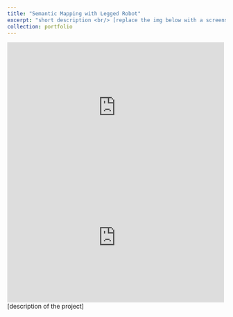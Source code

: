 ```yaml
---
title: "Semantic Mapping with Legged Robot"
excerpt: "short description <br/> [replace the img below with a screenshot] <br/><img src='../images/500x300.png'>"
collection: portfolio
---
```


<iframe width="500" height="300" src="https://www.youtube.com/embed/bRCKniH3BWU" frameborder="0" allow="accelerometer; autoplay; encrypted-media; gyroscope; picture-in-picture" allowfullscreen></iframe>
<iframe width="500" height="300" src="https://www.youtube.com/embed/DCS_YjiRiY0" frameborder="0" allow="accelerometer; autoplay; encrypted-media; gyroscope; picture-in-picture" allowfullscreen></iframe>
[description of the project]
